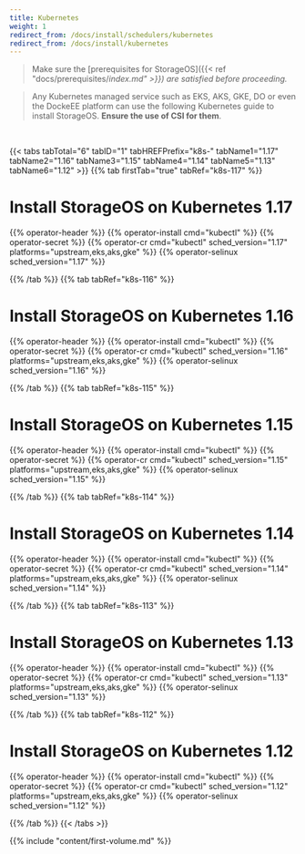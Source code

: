 ```yaml
---
title: Kubernetes
weight: 1
redirect_from: /docs/install/schedulers/kubernetes
redirect_from: /docs/install/kubernetes
---
```


> Make sure the 
> [prerequisites for StorageOS]({{< ref "docs/prerequisites/_index.md" >}}) are
> satisfied before proceeding._

> Any Kubernetes managed service such as EKS, AKS, GKE, DO or even the DockeEE
> platform can use the following Kubernetes guide to install StorageOS.
> **Ensure the use of CSI for them**.

&nbsp;

{{< tabs tabTotal="6" tabID="1" tabHREFPrefix="k8s-" tabName1="1.17" tabName2="1.16" tabName3="1.15" tabName4="1.14" tabName5="1.13" tabName6="1.12" >}}
{{% tab firstTab="true" tabRef="k8s-117" %}}

# Install StorageOS on Kubernetes 1.17

{{% operator-header %}}
{{% operator-install cmd="kubectl" %}}
{{% operator-secret %}}
{{% operator-cr cmd="kubectl" sched_version="1.17" platforms="upstream,eks,aks,gke" %}}
{{% operator-selinux sched_version="1.17" %}}

{{% /tab %}}
{{% tab tabRef="k8s-116" %}}

# Install StorageOS on Kubernetes 1.16

{{% operator-header %}}
{{% operator-install cmd="kubectl" %}}
{{% operator-secret %}}
{{% operator-cr cmd="kubectl" sched_version="1.16" platforms="upstream,eks,aks,gke" %}}
{{% operator-selinux sched_version="1.16" %}}

{{% /tab %}}
{{% tab tabRef="k8s-115" %}}

# Install StorageOS on Kubernetes 1.15

{{% operator-header %}}
{{% operator-install cmd="kubectl" %}}
{{% operator-secret %}}
{{% operator-cr cmd="kubectl" sched_version="1.15" platforms="upstream,eks,aks,gke" %}}
{{% operator-selinux sched_version="1.15" %}}

{{% /tab %}}
{{% tab tabRef="k8s-114" %}}

# Install StorageOS on Kubernetes 1.14

{{% operator-header %}}
{{% operator-install cmd="kubectl" %}}
{{% operator-secret %}}
{{% operator-cr cmd="kubectl" sched_version="1.14" platforms="upstream,eks,aks,gke" %}}
{{% operator-selinux sched_version="1.14" %}}


{{% /tab %}}
{{% tab tabRef="k8s-113" %}}

# Install StorageOS on Kubernetes 1.13

{{% operator-header %}}
{{% operator-install cmd="kubectl" %}}
{{% operator-secret %}}
{{% operator-cr cmd="kubectl" sched_version="1.13" platforms="upstream,eks,aks,gke" %}}
{{% operator-selinux sched_version="1.13" %}}

{{% /tab %}}
{{% tab tabRef="k8s-112" %}}

# Install StorageOS on Kubernetes 1.12

{{% operator-header %}}
{{% operator-install cmd="kubectl" %}}
{{% operator-secret %}}
{{% operator-cr cmd="kubectl" sched_version="1.12" platforms="upstream,eks,aks,gke" %}}
{{% operator-selinux sched_version="1.12" %}}

{{% /tab %}}
{{< /tabs >}}

{{% include "content/first-volume.md" %}}
